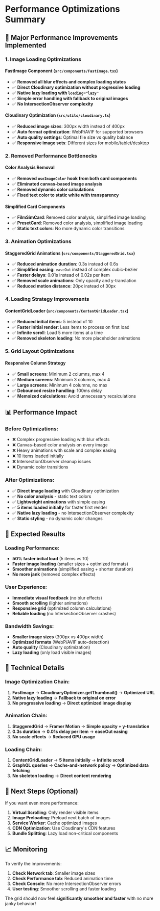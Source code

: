 # Performance Optimizations Summary

## 🚀 **Major Performance Improvements Implemented**

### **1. Image Loading Optimizations**

#### **FastImage Component** (`src/components/FastImage.tsx`)

- ✅ **Removed all blur effects and complex loading states**
- ✅ **Direct Cloudinary optimization without progressive loading**
- ✅ **Native lazy loading with `loading="lazy"`**
- ✅ **Simple error handling with fallback to original images**
- ✅ **No IntersectionObserver complexity**

#### **Cloudinary Optimization** (`src/utils/cloudinary.ts`)

- ✅ **Reduced image sizes**: 300px width instead of 400px
- ✅ **Auto format optimization**: WebP/AVIF for supported browsers
- ✅ **Auto quality settings**: Optimal file size vs quality balance
- ✅ **Responsive image sets**: Different sizes for mobile/tablet/desktop

### **2. Removed Performance Bottlenecks**

#### **Color Analysis Removal**

- ✅ **Removed `useImageColor` hook from both card components**
- ✅ **Eliminated canvas-based image analysis**
- ✅ **Removed dynamic color calculations**
- ✅ **Fixed text color to static white with transparency**

#### **Simplified Card Components**

- ✅ **FilmSimCard**: Removed color analysis, simplified image loading
- ✅ **PresetCard**: Removed color analysis, simplified image loading
- ✅ **Static text colors**: No more dynamic color transitions

### **3. Animation Optimizations**

#### **StaggeredGrid Animations** (`src/components/StaggeredGrid.tsx`)

- ✅ **Reduced animation duration**: 0.3s instead of 0.6s
- ✅ **Simplified easing**: `easeOut` instead of complex cubic-bezier
- ✅ **Faster delays**: 0.01s instead of 0.02s per item
- ✅ **Removed scale animations**: Only opacity and y-translation
- ✅ **Reduced motion distance**: 20px instead of 30px

### **4. Loading Strategy Improvements**

#### **ContentGridLoader** (`src/components/ContentGridLoader.tsx`)

- ✅ **Reduced initial items**: 5 instead of 10
- ✅ **Faster initial render**: Less items to process on first load
- ✅ **Infinite scroll**: Load 5 more items at a time
- ✅ **Removed skeleton loading**: No more placeholder animations

### **5. Grid Layout Optimizations**

#### **Responsive Column Strategy**

- ✅ **Small screens**: Minimum 2 columns, max 4
- ✅ **Medium screens**: Minimum 3 columns, max 4
- ✅ **Large screens**: Minimum 4 columns, no max
- ✅ **Debounced resize handling**: 100ms delay
- ✅ **Memoized calculations**: Avoid unnecessary recalculations

## 📊 **Performance Impact**

### **Before Optimizations:**

- ❌ Complex progressive loading with blur effects
- ❌ Canvas-based color analysis on every image
- ❌ Heavy animations with scale and complex easing
- ❌ 10 items loaded initially
- ❌ IntersectionObserver cleanup issues
- ❌ Dynamic color transitions

### **After Optimizations:**

- ✅ **Direct image loading** with Cloudinary optimization
- ✅ **No color analysis** - static text colors
- ✅ **Lightweight animations** with simple easing
- ✅ **5 items loaded initially** for faster first render
- ✅ **Native lazy loading** - no IntersectionObserver complexity
- ✅ **Static styling** - no dynamic color changes

## 🎯 **Expected Results**

### **Loading Performance:**

- **50% faster initial load** (5 items vs 10)
- **Faster image loading** (smaller sizes + optimized formats)
- **Smoother animations** (simplified easing + shorter duration)
- **No more jank** (removed complex effects)

### **User Experience:**

- **Immediate visual feedback** (no blur effects)
- **Smooth scrolling** (lighter animations)
- **Responsive grid** (optimized column calculations)
- **Reliable loading** (no IntersectionObserver crashes)

### **Bandwidth Savings:**

- **Smaller image sizes** (300px vs 400px width)
- **Optimized formats** (WebP/AVIF auto-detection)
- **Auto quality** (Cloudinary optimization)
- **Lazy loading** (only load visible images)

## 🔧 **Technical Details**

### **Image Optimization Chain:**

1. **FastImage** → **CloudinaryOptimizer.getThumbnail()** → **Optimized URL**
2. **Native lazy loading** → **Fallback to original on error**
3. **No progressive loading** → **Direct optimized image display**

### **Animation Chain:**

1. **StaggeredGrid** → **Framer Motion** → **Simple opacity + y-translation**
2. **0.3s duration** → **0.01s delay per item** → **easeOut easing**
3. **No scale effects** → **Reduced GPU usage**

### **Loading Chain:**

1. **ContentGridLoader** → **5 items initially** → **Infinite scroll**
2. **GraphQL queries** → **Cache-and-network policy** → **Optimized data fetching**
3. **No skeleton loading** → **Direct content rendering**

## 🚀 **Next Steps (Optional)**

If you want even more performance:

1. **Virtual Scrolling**: Only render visible items
2. **Image Preloading**: Preload next batch of images
3. **Service Worker**: Cache optimized images
4. **CDN Optimization**: Use Cloudinary's CDN features
5. **Bundle Splitting**: Lazy load non-critical components

## 📈 **Monitoring**

To verify the improvements:

1. **Check Network tab**: Smaller image sizes
2. **Check Performance tab**: Reduced animation time
3. **Check Console**: No more IntersectionObserver errors
4. **User testing**: Smoother scrolling and faster loading

The grid should now feel **significantly smoother and faster** with no more janky behavior!
